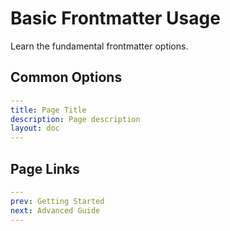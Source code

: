 # Basic Frontmatter Usage

Learn the fundamental frontmatter options.

## Common Options

```yaml
---
title: Page Title
description: Page description
layout: doc
---
```

## Page Links

```yaml
---
prev: Getting Started
next: Advanced Guide
---
```